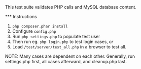 This test suite validates PHP calls and MySQL database content.

*** Instructions

1. `php composer.phar install`
2. Configure `config.php`
3. Run `php settings.php` to populate test user
4. Then run eg. `php login.php` to test login cases, *or*
5. Load `/test/server/test_all.php` in a browser to test all.

NOTE: Many cases are dependent on each other. Generally, run settings.php first, all cases afterward, and cleanup.php last.

